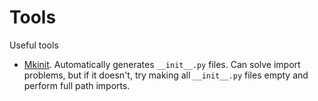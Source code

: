 # Tools

Useful tools

- [Mkinit](https://github.com/Erotemic/mkinit). Automatically generates `__init__.py` files.
  Can solve import problems, but if it doesn't, try making all `__init__.py` files empty and perform full path imports.
